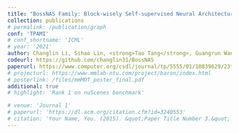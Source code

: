 ```yaml
---
title: "BossNAS Family: Block-wisely Self-supervised Neural Architecture Search"
collection: publications
# permalink: /publication/graph
conf: 'TPAMI'
# conf_shortname: 'ICML'
# year: '2021'
author: Changlin Li, Sihao Lin, <strong>Tao Tang</strong>, Guangrun Wang, Mingjie Li, Zhihui Li, Xiaojun Chang
codeurl: https://github.com/changlin31/BossNAS
paperurl: https://www.computer.org/csdl/journal/tp/5555/01/10839629/23th14MPwZi
# projecturl: https://www.mmlab-ntu.com/project/baron/index.html
# posterlink: /files/mmMOT_poster_final.pdf
additional: true
# highlight: 'Rank 1 on nuScenes benchmark'

# venue: 'Journal 1'
# paperurl: 'https://dl.acm.org/citation.cfm?id=3240553'
# citation: 'Your Name, You. (2015). &quot;Paper Title Number 3.&quot; <i>Journal 1</i>. 1(3).'
---
```

